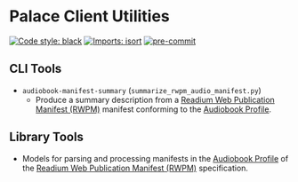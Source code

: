 # Palace Client Utilities

[![Code style: black](https://img.shields.io/badge/code%20style-black-000000.svg)](https://github.com/psf/black)
[![Imports: isort](https://img.shields.io/badge/%20imports-isort-%231674b1?style=flat&labelColor=ef8336)](https://pycqa.github.io/isort/)
[![pre-commit](https://img.shields.io/badge/pre--commit-enabled-brightgreen?logo=pre-commit&logoColor=white)](https://github.com/pre-commit/pre-commit)

## CLI Tools

- `audiobook-manifest-summary` (`summarize_rwpm_audio_manifest.py`)
    - Produce a summary description from a [Readium Web Publication Manifest (RWPM)](https://github.com/readium/webpub-manifest)
manifest conforming to the [Audiobook Profile](https://github.com/readium/webpub-manifest/blob/master/profiles/audiobook.md).

## Library Tools

- Models for parsing and processing manifests in the
[Audiobook Profile](https://github.com/readium/webpub-manifest/blob/master/profiles/audiobook.md) of the
[Readium Web Publication Manifest (RWPM)](https://github.com/readium/webpub-manifest) specification.
